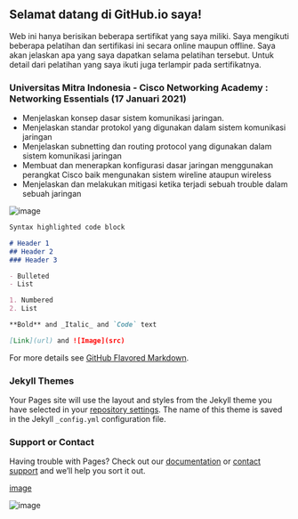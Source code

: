 ## Selamat datang di GitHub.io saya!

Web ini hanya berisikan beberapa sertifikat yang saya miliki.
Saya mengikuti beberapa pelatihan dan sertifikasi ini secara online maupun offline. Saya akan jelaskan apa yang saya dapatkan selama pelatihan tersebut. Untuk detail dari pelatihan yang saya ikuti juga terlampir pada sertifikatnya. 


### Universitas Mitra Indonesia - Cisco Networking Academy : Networking Essentials (17 Januari 2021) 

- Menjelaskan konsep dasar sistem komunikasi jaringan. 
- Menjelaskan standar protokol yang digunakan dalam sistem komunikasi jaringan
- Menjelaskan subnetting dan routing protocol yang digunakan dalam sistem komunikasi jaringan
- Membuat dan menerapkan konfigurasi dasar jaringan menggunakan perangkat Cisco baik mengunakan sistem wireline ataupun wireless
- Menjelaskan dan melakukan mitigasi ketika terjadi sebuah trouble dalam sebuah jaringan

![image](https://user-images.githubusercontent.com/77278210/122932613-15d98a00-d398-11eb-8e26-efc6e1d40bed.png)


```markdown
Syntax highlighted code block

# Header 1
## Header 2
### Header 3

- Bulleted
- List

1. Numbered
2. List

**Bold** and _Italic_ and `Code` text

[Link](url) and ![Image](src)
```

For more details see [GitHub Flavored Markdown](https://guides.github.com/features/mastering-markdown/).

### Jekyll Themes

Your Pages site will use the layout and styles from the Jekyll theme you have selected in your [repository settings](https://github.com/Ihsaanramadhan/DataPribadi/settings/pages). The name of this theme is saved in the Jekyll `_config.yml` configuration file.

### Support or Contact

Having trouble with Pages? Check out our [documentation](https://docs.github.com/categories/github-pages-basics/) or [contact support](https://support.github.com/contact) and we’ll help you sort it out.


[image](https://user-images.githubusercontent.com/77278210/122925860-71ece000-d391-11eb-8e91-c6ed1f0e2c6a.png)

![image](https://user-images.githubusercontent.com/77278210/122925860-71ece000-d391-11eb-8e91-c6ed1f0e2c6a.png)
